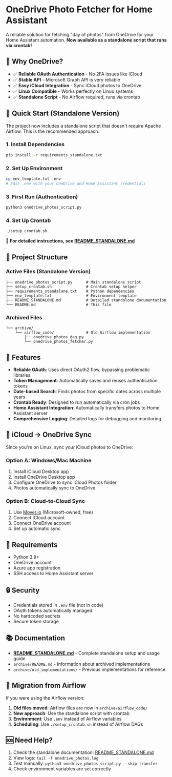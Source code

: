# OneDrive Photo Fetcher for Home Assistant

A reliable solution for fetching "day of photos" from OneDrive for your Home Assistant automation. **Now available as a standalone script that runs via crontab!**

## 🎯 **Why OneDrive?**

- ✅ **Reliable OAuth Authentication** - No 2FA issues like iCloud
- ✅ **Stable API** - Microsoft Graph API is very reliable
- ✅ **Easy iCloud Integration** - Sync iCloud photos to OneDrive
- ✅ **Linux Compatible** - Works perfectly on Linux systems
- ✅ **Standalone Script** - No Airflow required, runs via crontab

## 🚀 **Quick Start (Standalone Version)**

The project now includes a standalone script that doesn't require Apache Airflow. This is the recommended approach.

### **1. Install Dependencies**
```bash
pip install -r requirements_standalone.txt
```

### **2. Set Up Environment**
```bash
cp env_template.txt .env
# Edit .env with your OneDrive and Home Assistant credentials
```

### **3. First Run (Authentication)**
```bash
python3 onedrive_photos_script.py
```

### **4. Set Up Crontab**
```bash
./setup_crontab.sh
```

**📖 For detailed instructions, see [README_STANDALONE.md](README_STANDALONE.md)**

## 📁 **Project Structure**

### **Active Files (Standalone Version)**
```
├── onedrive_photos_script.py      # Main standalone script
├── setup_crontab.sh               # Crontab setup helper
├── requirements_standalone.txt    # Python dependencies
├── env_template.txt               # Environment template
├── README_STANDALONE.md           # Detailed standalone documentation
└── README.md                      # This file
```

### **Archived Files**
```
└── archive/
    └── airflow_code/              # Old Airflow implementation
        ├── onedrive_photos_dag.py
        └── onedrive_photos_fetcher.py
```

## 🔧 **Features**

- **Reliable OAuth**: Uses direct OAuth2 flow, bypassing problematic libraries
- **Token Management**: Automatically saves and reuses authentication tokens
- **Date-based Search**: Finds photos from specific dates across multiple years
- **Crontab Ready**: Designed to run automatically via cron jobs
- **Home Assistant Integration**: Automatically transfers photos to Home Assistant server
- **Comprehensive Logging**: Detailed logs for debugging and monitoring

## 🔄 **iCloud → OneDrive Sync**

Since you're on Linux, sync your iCloud photos to OneDrive:

### **Option A: Windows/Mac Machine**
1. Install iCloud Desktop app
2. Install OneDrive Desktop app
3. Configure OneDrive to sync iCloud Photos folder
4. Photos automatically sync to OneDrive

### **Option B: Cloud-to-Cloud Sync**
1. Use [Mover.io](https://mover.io) (Microsoft-owned, free)
2. Connect iCloud account
3. Connect OneDrive account
4. Set up automatic sync

## 📝 **Requirements**

- Python 3.9+
- OneDrive account
- Azure app registration
- SSH access to Home Assistant server

## 🔒 **Security**

- Credentials stored in `.env` file (not in code)
- OAuth tokens automatically managed
- No hardcoded secrets
- Secure token storage

## 📚 **Documentation**

- **[README_STANDALONE.md](README_STANDALONE.md)** - Complete standalone setup and usage guide
- `archive/README.md` - Information about archived implementations
- `archive/old_implementations/` - Previous implementations for reference

## 🔄 **Migration from Airflow**

If you were using the Airflow version:

1. **Old files moved**: Airflow files are now in `archive/airflow_code/`
2. **New approach**: Use the standalone script with crontab
3. **Environment**: Use `.env` instead of Airflow variables
4. **Scheduling**: Use `./setup_crontab.sh` instead of Airflow DAGs

## 🆘 **Need Help?**

1. Check the standalone documentation: [README_STANDALONE.md](README_STANDALONE.md)
2. View logs: `tail -f onedrive_photos.log`
3. Test manually: `python3 onedrive_photos_script.py --skip-transfer`
4. Check environment variables are set correctly
